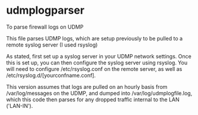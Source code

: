 # udmplogparser
To parse firewall logs on UDMP

This file parses UDMP logs, which are setup previously to be pulled to a remote syslog server (I used rsyslog)

As stated, first set up a syslog server in your UDMP network settings. Once this is set up, you can then configure
the syslog server using rsyslog. You will need to configure /etc/rsyslog.conf on the remote server, as well as /etc/rsyslog.d/[yourconfname.conf].

This version assumes that logs are pulled on an hourly basis from /var/log/messages on the UDMP, and dumped into /var/log/udmplogfile.log, which this
code then parses for any dropped traffic internal to the LAN ('LAN-IN').
